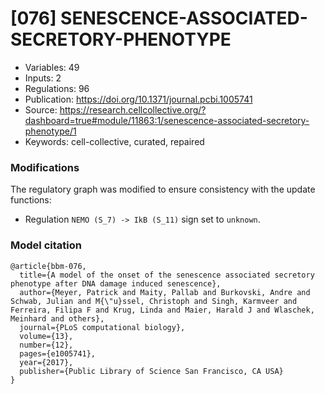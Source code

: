 # \[076\] SENESCENCE-ASSOCIATED-SECRETORY-PHENOTYPE

 - Variables: 49
 - Inputs: 2
 - Regulations: 96
 - Publication: https://doi.org/10.1371/journal.pcbi.1005741
 - Source: https://research.cellcollective.org/?dashboard=true#module/11863:1/senescence-associated-secretory-phenotype/1
 - Keywords: cell-collective, curated, repaired


### Modifications

The regulatory graph was modified to ensure consistency with the update functions:

 - Regulation `NEMO (S_7) -> IkB (S_11)` sign set to `unknown`. 


### Model citation

```
@article{bbm-076,
  title={A model of the onset of the senescence associated secretory phenotype after DNA damage induced senescence},
  author={Meyer, Patrick and Maity, Pallab and Burkovski, Andre and Schwab, Julian and M{\"u}ssel, Christoph and Singh, Karmveer and Ferreira, Filipa F and Krug, Linda and Maier, Harald J and Wlaschek, Meinhard and others},
  journal={PLoS computational biology},
  volume={13},
  number={12},
  pages={e1005741},
  year={2017},
  publisher={Public Library of Science San Francisco, CA USA}
}

```

